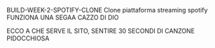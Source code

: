  BUILD-WEEK-2-SPOTIFY-CLONE
 Clone piattaforma streaming spotify
FUNZIONA UNA SEGAA CAZZO DI DIO

ECCO A CHE SERVE IL SITO, SENTIRE 30 SECONDI DI CANZONE PIDOCCHIOSA